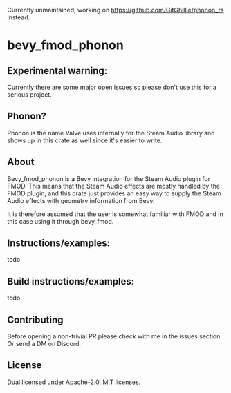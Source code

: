 Currently unmaintained, working on https://github.com/GitGhillie/phonon_rs instead.

# bevy_fmod_phonon

## Experimental warning:
Currently there are some major open issues so please don't use this for a serious project.

## Phonon?
Phonon is the name Valve uses internally for the Steam Audio library and shows up in this crate as well since it's easier to write.

## About
Bevy_fmod_phonon is a Bevy integration for the Steam Audio plugin for FMOD. This means that the Steam Audio effects are mostly handled by the FMOD plugin, and this crate just provides an easy way to supply the Steam Audio effects with geometry information from Bevy.

It is therefore assumed that the user is somewhat familiar with FMOD and in this case using it through bevy_fmod.

## Instructions/examples:
todo

## Build instructions/examples:
todo

## Contributing
Before opening a non-trivial PR please check with me in the issues section. Or send a DM on Discord.

## License
Dual licensed under Apache-2.0, MIT licenses.
